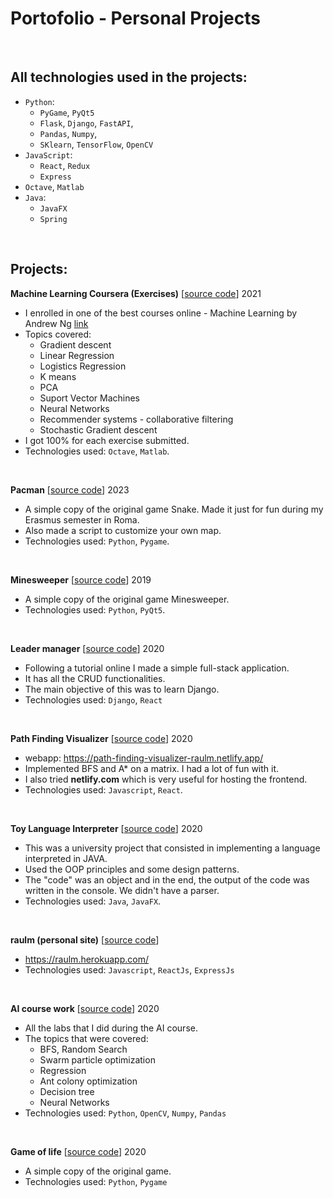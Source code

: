 # Portofolio - Personal Projects


<br />

## All technologies used in the projects:
  - `Python`:
    - `PyGame`, `PyQt5`
    - `Flask`, `Django`, `FastAPI`, 
    - `Pandas`, `Numpy`, 
    - `SKlearn`, `TensorFlow`, `OpenCV`
  - `JavaScript`:
    - `React`, `Redux`
    - `Express`
  - `Octave`, `Matlab`
  - `Java`:
    - `JavaFX`
    - `Spring`

<br />


## Projects:

**Machine Learning Coursera (Exercises)** \[[source code](https://github.com/raulmogos/machine-learning-coursera)] 2021
- I enrolled in one of the best courses online - Machine Learning by Andrew Ng [link](https://www.coursera.org/specializations/machine-learning-introduction)
- Topics covered:
  - Gradient descent 
  - Linear Regression
  - Logistics Regression
  - K means
  - PCA
  - Suport Vector Machines
  - Neural Networks
  - Recommender systems - collaborative filtering
  - Stochastic Gradient descent
- I got 100% for each exercise submitted.
- Technologies used: `Octave`, `Matlab`.

<br />

**Pacman** \[[source code](https://github.com/raulmogos/pacman)] 2023
- A simple copy of the original game Snake. Made it just for fun during my Erasmus semester in Roma.
- Also made a script to customize your own map.
- Technologies used: `Python`, `Pygame`.

<br />

**Minesweeper** \[[source code](https://github.com/raulmogos/MineSweeper)] 2019
- A simple copy of the original game Minesweeper.
- Technologies used: `Python`, `PyQt5`.

<br />

**Leader manager** \[[source code](https://github.com/raulmogos/react-django-app)] 2020
- Following a tutorial online I made a simple full-stack application.
- It has all the CRUD functionalities.
- The main objective of this was to learn Django.
- Technologies used: `Django`, `React`

<br />

**Path Finding Visualizer** \[[source code](https://github.com/raulmogos/path-finding-visualizer)] 2020
- webapp: https://path-finding-visualizer-raulm.netlify.app/
- Implemented BFS and A* on a matrix. I had a lot of fun with it.
- I also tried **netlify.com** which is very useful for hosting the frontend.
- Technologies used: `Javascript`, `React`.

<br />

**Toy Language Interpreter** \[[source code](https://github.com/raulmogos/Toy-Language-Interpreter/tree/raul/6)] 2020
- This was a university project that consisted in implementing a language interpreted in JAVA.
- Used the OOP principles and some design patterns.
- The "code" was an object and in the end, the output of the code was written in the console. We didn't have a parser. 
- Technologies used: `Java`, `JavaFX`.

<br />

**raulm (personal site)** \[[source code](https://github.com/raulmogos/raulm)]
- https://raulm.herokuapp.com/
- Technologies used: `Javascript`, `ReactJs`, `ExpressJs`

<br />

**AI course work** \[[source code](https://github.com/raulmogos/AI-course-work)] 2020
- All the labs that I did during the AI course.
- The topics that were covered:
  - BFS, Random Search
  - Swarm particle optimization
  - Regression
  - Ant colony optimization
  - Decision tree
  - Neural Networks
- Technologies used: `Python`, `OpenCV`, `Numpy`, `Pandas`
 
<br />

**Game of life** \[[source code](https://github.com/raulmogos/game-of-life)] 2020
- A simple copy of the original game.
- Technologies used: `Python`, `Pygame`

<br />
